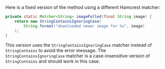 Here is a fixed version of the method using a different Hamcrest matcher:

```java
private static Matcher<String> imagePulled(final String image) {
    return new StringContainsIgnoringCase(
        String.format("downloaded newer image for %s", image)
    );
}
```
This version uses the `StringContainsIgnoringCase` matcher instead of `StringContains` to avoid the error message. The `StringContainsIgnoringCase` matcher is a case-insensitive version of `StringContains` and should work in this case.